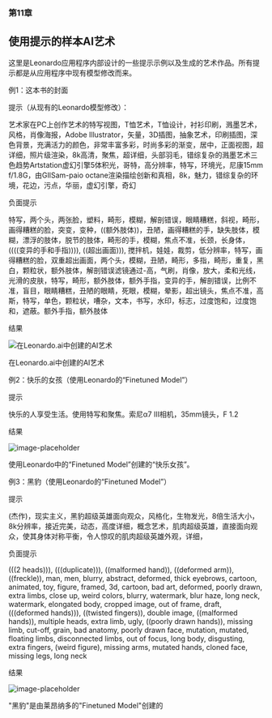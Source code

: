 ### 第11章

## 使用提示的样本AI艺术

这里是Leonardo应用程序内部设计的一些提示示例以及生成的艺术作品。所有提示都是从应用程序中现有模型修改而来。

例1：这本书的封面

提示（从现有的Leonardo模型修改）：

艺术家在PC上创作艺术的特写视图，T恤艺术，T恤设计，衬衫印刷，溅墨艺术，风格，肖像海报，Adobe Illustrator，矢量，3D插图，抽象艺术，印刷插图，深色背景，充满活力的颜色，非常丰富多彩，时尚多彩的渐变，居中，正面视图，超详细，照片级渲染，8k高清，聚焦，超详细，头部羽毛，错综复杂的溅墨艺术三色趋势Artstation虚幻引擎5体积光，哥特，高分辨率，特写，环境光，尼康15mm f/1.8G，由GIlSam-paio octane渲染描绘创新和真相，8k，魅力，错综复杂的环境，花边，污点，华丽，虚幻引擎，奇幻

负面提示

特写，两个头，两张脸，塑料，畸形，模糊，解剖错误，眼睛糟糕，斜视，畸形，画得糟糕的脸，突变，变种，((额外肢体))，丑陋，画得糟糕的手，缺失肢体，模糊，漂浮的肢体，脱节的肢体，畸形的手，模糊，焦点不准，长颈，长身体，((((变异的手和手指)))), ((超出画面))), 搅拌机，娃娃，裁剪，低分辨率，特写，画得糟糕的脸，双重超出画面，两个头，模糊，丑陋，畸形，多指，畸形，重复，黑白，颗粒状，额外肢体，解剖错误滤镜通过-高，气刷，肖像，放大，柔和光线，光滑的皮肤，特写，畸形，额外肢体，额外手指，变异的手，解剖错误，比例不准，盲目，眼睛糟糕，丑陋的眼睛，死眼，模糊，晕影，超出镜头，焦点不准，高斯，特写，单色，颗粒状，嘈杂，文本，书写，水印，标志，过度饱和，过度饱和，遮蔽。额外手指，额外肢体

结果

![在Leonardo.ai中创建的AI艺术](../Images/image-IOL54T2U.jpg)

在Leonardo.ai中创建的AI艺术

例2：快乐的女孩（使用Leonardo的“Finetuned Model”）

提示

快乐的人享受生活。使用特写和聚焦。索尼α7 III相机，35mm镜头，F 1.2

结果

![image-placeholder](../Images/image-FP5FKMU6.jpg)

使用Leonardo中的“Finetuned Model”创建的“快乐女孩”。

例3：黑豹（使用Leonardo的“Finetuned Model”）

提示

(杰作)，现实主义，黑豹超级英雄面向观众，风格化，生物发光，8倍生活大小，8k分辨率，接近完美，动态，高度详细，概念艺术，肌肉超级英雄，直接面向观众，使其身体对称平衡，令人惊叹的肌肉超级英雄外观，详细，

负面提示

(((2 heads))), (((duplicate))), ((malformed hand)), ((deformed arm)), ((freckle)), man, men, blurry, abstract, deformed, thick eyebrows, cartoon, animated, toy, figure, framed, 3d, cartoon, bad art, deformed, poorly drawn, extra limbs, close up, weird colors, blurry, watermark, blur haze, long neck, watermark, elongated body, cropped image, out of frame, draft, (((deformed hands))), ((twisted fingers)), double image, ((malformed hands)), multiple heads, extra limb, ugly, ((poorly drawn hands)), missing limb, cut-off, grain, bad anatomy, poorly drawn face, mutation, mutated, floating limbs, disconnected limbs, out of focus, long body, disgusting, extra fingers, (weird figure), missing arms, mutated hands, cloned face, missing legs, long neck

结果

![image-placeholder](../Images/image-ABIPBQFG.jpg)

"黑豹"是由莱昂纳多的"Finetuned Model"创建的
